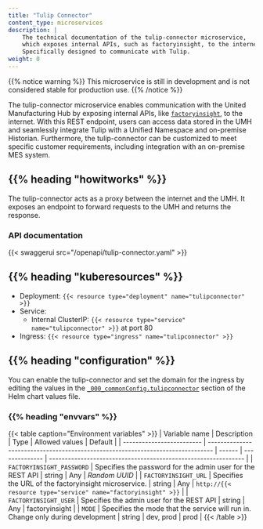 ```yaml
---
title: "Tulip Connector"
content_type: microservices
description: |
    The technical documentation of the tulip-connector microservice,
    which exposes internal APIs, such as factoryinsight, to the internet.
    Specifically designed to communicate with Tulip.
weight: 0
---
```


<!-- overview -->

{{% notice warning %}}
This microservice is still in development and is not considered stable for production use.
{{% /notice %}}

The tulip-connector microservice enables communication with the United
Manufacturing Hub by exposing internal APIs, like
[`factoryinsight`](/docs/architecture/microservices/core/factoryinsight), to the
internet. With this REST endpoint, users can access data stored in the UMH and
seamlessly integrate Tulip with a Unified Namespace and on-premise Historian.
Furthermore, the tulip-connector can be customized to meet specific customer
requirements, including integration with an on-premise MES system.

## {{% heading "howitworks" %}}

The tulip-connector acts as a proxy between the internet and the UMH. It
exposes an endpoint to forward requests to the UMH and returns the response.

### API documentation

{{< swaggerui src="/openapi/tulip-connector.yaml" >}}

<!-- body -->

## {{% heading "kuberesources" %}}

- Deployment: `{{< resource type="deployment" name="tulipconnector" >}}`
- Service:
  - Internal ClusterIP: `{{< resource type="service" name="tulipconnector" >}}` at
    port 80
- Ingress: `{{< resource type="ingress" name="tulipconnector" >}}`

## {{% heading "configuration" %}}

You can enable the tulip-connector and set the domain for the ingress by editing
the values in the [`_000_commonConfig.tulipconnector`](/docs/architecture/helm-chart/#tulip-connector)
section of the Helm chart values file.

### {{% heading "envvars" %}}

{{< table caption="Environment variables" >}}
| Variable name             | Description                                                                     | Type   | Allowed values | Default                                                        |
| ------------------------- | ------------------------------------------------------------------------------- | ------ | -------------- | -------------------------------------------------------------- |
| `FACTORYINSIGHT_PASSWORD` | Specifies the password for the admin user for the REST API                      | string | Any            | _Random UUID_                                                  |
| `FACTORYINSIGHT_URL`      | Specifies the URL of the factoryinsight microservice.                           | string | Any            | `http://{{< resource type="service" name="factoryinsight" >}}` |
| `FACTORYINSIGHT_USER`     | Specifies the admin user for the REST API                                       | string | Any            | factoryinsight                                                 |
| `MODE`                    | Specifies the mode that the service will run in. Change only during development | string | dev, prod      | prod                                                           |
{{< /table >}}
